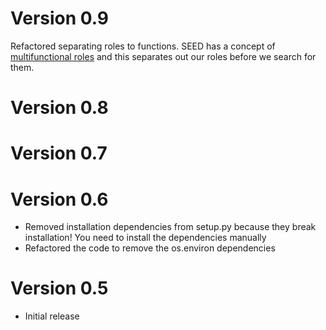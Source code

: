 # Version 0.9
Refactored separating roles to functions. SEED has a concept of [multifunctional roles](http://www.nmpdr.org/FIG/Html/SEED_functions.html) and this separates out our roles before we search for them. 

# Version 0.8

# Version 0.7


# Version 0.6
* Removed installation dependencies from setup.py because they break installation! You need to install the dependencies manually
* Refactored the code to remove the os.environ dependencies

# Version 0.5
* Initial release
